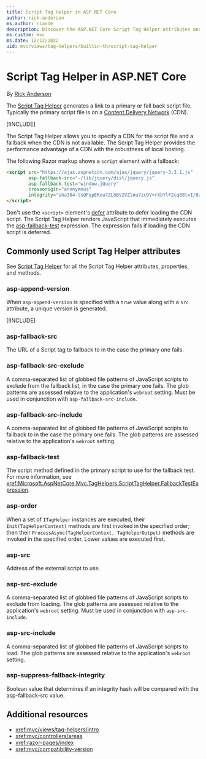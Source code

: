 ```yaml
---
title: Script Tag Helper in ASP.NET Core
author: rick-anderson
ms.author: riande
description: Discover the ASP.NET Core Script Tag Helper attributes and the role each attribute plays in extending behavior of the HTML Script tag.
ms.custom: mvc
ms.date: 12/12/2022
uid: mvc/views/tag-helpers/builtin-th/script-tag-helper
---
```

# Script Tag Helper in ASP.NET Core

By [Rick Anderson](https://twitter.com/RickAndMSFT)

The [Script Tag Helper](xref:Microsoft.AspNetCore.Mvc.TagHelpers.ScriptTagHelper) generates a link to a primary or fall back script file. Typically the primary script file is on a [Content Delivery Network](/office365/enterprise/content-delivery-networks#what-exactly-is-a-cdn) (CDN).

[!INCLUDE[](~/includes/cdn.md)]

The Script Tag Helper allows you to specify a CDN for the script file and a fallback when the CDN is not available. The Script Tag Helper provides the performance advantage of a CDN with the robustness of local hosting.

The following Razor markup shows a `script` element with a fallback:

```html
<script src="https://ajax.aspnetcdn.com/ajax/jquery/jquery-3.3.1.js"
        asp-fallback-src="~/lib/jquery/dist/jquery.js"
        asp-fallback-test="window.jQuery"
        crossorigin="anonymous"
        integrity="sha384-tsQFqpEReu7ZLhBV2VZlAu7zcOV+rXbYlF2cqB8txI/8aZajjp4Bqd+V6D5IgvKT">
</script>
```

Don't use the `<script>` element's [defer](https://developer.mozilla.org/docs/Web/HTML/Element/script) attribute to defer loading the CDN script. The Script Tag Helper renders JavaScript that immediately executes the [asp-fallback-test](#asp-fallback-test) expression. The expression fails if loading the CDN script is deferred.

## Commonly used Script Tag Helper attributes

See [Script Tag Helper](xref:Microsoft.AspNetCore.Mvc.TagHelpers.ScriptTagHelper) for all the Script Tag Helper attributes, properties, and methods.

### asp-append-version

When `asp-append-version` is specified with a `true` value along with a `src` attribute, a unique version is generated.

[!INCLUDE[](~/includes/th_version.md)]

### asp-fallback-src

The URL of a Script tag to fallback to in the case the primary one fails.

### asp-fallback-src-exclude

A comma-separated list of globbed file patterns of JavaScript scripts to exclude from the fallback list, in the case the primary one fails. The glob patterns are assessed relative to the application's `webroot` setting. Must be used in conjunction with `asp-fallback-src-include`.

### asp-fallback-src-include

A comma-separated list of globbed file patterns of JavaScript scripts to fallback to in the case the primary one fails. The glob patterns are assessed relative to the application's `webroot` setting.

### asp-fallback-test

The script method defined in the primary script to use for the fallback test. For more information, see <xref:Microsoft.AspNetCore.Mvc.TagHelpers.ScriptTagHelper.FallbackTestExpression>.

### asp-order

When a set of `ITagHelper` instances are executed, their `Init(TagHelperContext)` methods are first invoked in the specified order; then their `ProcessAsync(TagHelperContext, TagHelperOutput)` methods are invoked in the specified order. Lower values are executed first.

### asp-src

Address of the external script to use.

### asp-src-exclude

A comma-separated list of globbed file patterns of JavaScript scripts to exclude from loading. The glob patterns are assessed relative to the application's `webroot` setting. Must be used in conjunction with `asp-src-include`.

### asp-src-include

A comma-separated list of globbed file patterns of JavaScript scripts to load. The glob patterns are assessed relative to the application's `webroot` setting.

### asp-suppress-fallback-integrity

Boolean value that determines if an integrity hash will be compared with the asp-fallback-src value.

## Additional resources

* <xref:mvc/views/tag-helpers/intro>
* <xref:mvc/controllers/areas>
* <xref:razor-pages/index>
* <xref:mvc/compatibility-version>
